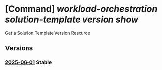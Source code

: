 # [Command] _workload-orchestration solution-template version show_

Get a Solution Template Version Resource

## Versions

### [2025-06-01](/Resources/mgmt-plane/L3N1YnNjcmlwdGlvbnMve30vcmVzb3VyY2Vncm91cHMve30vcHJvdmlkZXJzL21pY3Jvc29mdC5lZGdlL3NvbHV0aW9udGVtcGxhdGVzL3t9L3ZlcnNpb25zL3t9/2025-06-01.xml) **Stable**

<!-- mgmt-plane /subscriptions/{}/resourcegroups/{}/providers/microsoft.edge/solutiontemplates/{}/versions/{} 2025-06-01 -->
